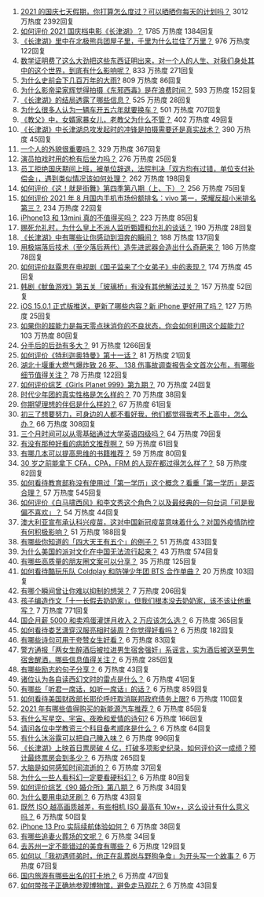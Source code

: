 1. [2021 的国庆七天假期，你打算怎么度过？可以晒晒你每天的计划吗？](https://www.zhihu.com/question/489147712) 3012 万热度 2392回复
1. [如何评价 2021 国庆档电影《长津湖》？](https://www.zhihu.com/question/488992270) 1785 万热度 1384回复
1. [《长津湖》里中在北极熊兵团屋子里，千里为什么拦住了万里？](https://www.zhihu.com/question/490027681) 976 万热度 122回复
1. [数学证明费了这么大劲把这些东西证明出来，对一个人的人生、对我们身处其中的这个世界，到底有什么影响呢？](https://www.zhihu.com/question/489676446) 833 万热度 271回复
1. [为什么史前会下几百万年的大雨?](https://www.zhihu.com/question/375319488) 809 万热度 86回复
1. [为什么影帝梁家辉觉得拍摄《东邪西毒》是在浪费时间？](https://www.zhihu.com/question/487151696) 593 万热度 152回复
1. [《长津湖》的结局透露了哪些信息？](https://www.zhihu.com/question/489923828) 525 万热度 28回复
1. [为什么很多人认为一辆车开五六年就要换车？](https://www.zhihu.com/question/37958506) 501 万热度 707回复
1. [《教父》中，女婿家暴女儿，老教父为什么不管？](https://www.zhihu.com/question/277718004) 402 万热度 49回复
1. [《长津湖》中长津湖总攻发起时的冲锋是拍摄需要还是真实战术？](https://www.zhihu.com/question/490117216) 390 万热度 45回复
1. [一个人的外貌很重要吗？](https://www.zhihu.com/question/489081507) 329 万热度 367回复
1. [演员拍戏时用的枪有后坐力吗？](https://www.zhihu.com/question/265851341) 276 万热度 25回复
1. [员工拒绝国庆期间上班，被单位辞退，法院判决「双方均有过错，单位支付补偿金」，遇到类似情况该如何处理？](https://www.zhihu.com/question/490140948) 262 万热度 198回复
1. [如何评价《这！就是街舞》第四季第八期（上、下）？](https://www.zhihu.com/question/490230642) 256 万热度 75回复
1. [如何评价 2021 年 8 月国内手机市场份额排名：vivo 第一，荣耀反超小米排名第三？](https://www.zhihu.com/question/489942463) 234 万热度 22回复
1. [iPhone13 和 13mini 真的不值得买吗？](https://www.zhihu.com/question/487948850) 223 万热度 85回复
1. [赐死允礼时，为什么皇上不派人监听甄嬛和允礼的谈话？](https://www.zhihu.com/question/463425088) 190 万热度 28回复
1. [《长津湖》中有哪些让你感动到泪奔的瞬间？](https://www.zhihu.com/question/489855039) 188 万热度 137回复
1. [用极端落后技术（至少落后两代）造先进武器会造出什么奇葩来？](https://www.zhihu.com/question/478170187) 186 万热度 78回复
1. [如何评价赵露思在电视剧《国子监来了个女弟子》中的表现？](https://www.zhihu.com/question/488238797) 174 万热度 45回复
1. [韩剧《鱿鱼游戏》第五关「玻璃桥」有没有其他解法过关？](https://www.zhihu.com/question/487683078) 157 万热度 52回复
1. [iOS 15.0.1 正式版推送，更新了哪些内容？新 iPhone 更好用了吗？](https://www.zhihu.com/question/490253830) 127 万热度 25回复
1. [如果你的超能力是每天零点抹消你的不良状态，你会如何利用这个超能力?](https://www.zhihu.com/question/485561972) 103 万热度 80回复
1. [分手后的后劲有多大？](https://www.zhihu.com/question/440316118) 91 万热度 1266回复
1. [如何评价《特利迦奥特曼》第十一话？](https://www.zhihu.com/question/490233823) 81 万热度 21回复
1. [湖北十堰重大燃气爆炸致 26 死、 138 伤事故调查报告全文首次公布，有哪些细节值得关注？](https://www.zhihu.com/question/490228405) 78 万热度 122回复
1. [如何评价综艺《Girls Planet 999》第九期？](https://www.zhihu.com/question/490190388) 70 万热度 24回复
1. [时代少年团的真实性格是怎么样的？](https://www.zhihu.com/question/444515587) 70 万热度 38回复
1. [你期望理想的伴侣是什么样的？](https://www.zhihu.com/question/20073407) 67 万热度 61回复
1. [初三了想要努力，可身边的人都不看好我，他们都觉得我考不上高中，怎么办？](https://www.zhihu.com/question/490308980) 66 万热度 308回复
1. [三个月时间可以从零基础通过大学英语四级吗？](https://www.zhihu.com/question/40616759) 64 万热度 79回复
1. [有没有那种好看的病娇文推荐啊？](https://www.zhihu.com/question/472808080) 59 万热度 61回复
1. [有哪几本可以提高思维的书籍推荐？](https://www.zhihu.com/question/481720206) 59 万热度 80回复
1. [30 岁之前能拿下 CFA，CPA，FRM 的人现在都过得怎么样了？](https://www.zhihu.com/question/436562845) 58 万热度 82回复
1. [如何看待教育部称没有使用过「第一学历」这个概念？看重「第一学历」是否合理？](https://www.zhihu.com/question/490006523) 57 万热度 545回复
1. [如何评价《白马啸西风》和李文秀这个角色？以及最经典的一句台词「可是我偏不喜欢」？](https://www.zhihu.com/question/30622355) 54 万热度 44回复
1. [澳大利亚宣布承认科兴疫苗，这对中国新冠疫苗意味着什么？对国外疫情防控有何积极影响？](https://www.zhihu.com/question/490117833) 51 万热度 188回复
1. [有哪些你知道的「四大天王有五个」的例子？](https://www.zhihu.com/question/309766691) 51 万热度 433回复
1. [为什么美国的派对文化在中国无法流行起来？](https://www.zhihu.com/question/20445088) 43 万热度 574回复
1. [有哪些高质量的朋友圈文案可以分享？](https://www.zhihu.com/question/481515057) 35 万热度 125回复
1. [如何看待酷玩乐队 Coldplay 和防弹少年团 BTS 合作单曲？](https://www.zhihu.com/question/472556369) 20 万热度 103回复
1. [有哪个瞬间曾让你难以抑制的想哭？](https://www.zhihu.com/question/21781757) 7 万热度 206回复
1. [孩子编造作文「十一长假去奶奶家」，但我们根本没去奶奶家，该不该让他重写？](https://www.zhihu.com/question/489760728) 7 万热度 771回复
1. [国企月薪  5000 和卖鸡蛋灌饼月收入 2 万应该怎么选？](https://www.zhihu.com/question/489234967) 6 万热度 365回复
1. [如何看待娄艺潇穿汉服亮相时装周？你觉得好看吗？](https://www.zhihu.com/question/489390731) 6 万热度 182回复
1. [有哪些诗句可用于夸赞女生好看？](https://www.zhihu.com/question/432063155) 6 万热度 83回复
1. [警方通报「两女生醉酒后被拉进男生宿舍强奸」系谣言，实为酒后被送至男生宿舍醒酒，哪些信息值得关注？](https://www.zhihu.com/question/489676822) 6 万热度 285回复
1. [有哪些励志的句子分享？](https://www.zhihu.com/question/334769372) 6 万热度 43回复
1. [诸位认为各自读西幻文时的雷点是什么？](https://www.zhihu.com/question/473869069) 6 万热度 41回复
1. [有哪些「听君一席话，如听一席话」的话？](https://www.zhihu.com/question/476429482) 6 万热度 859回复
1. [如何看待美国财政部长耶伦呼吁取消联邦政府债务上限?](https://www.zhihu.com/question/490069436) 6 万热度 110回复
1. [2021 年有哪些值得购买的新能源汽车推荐？](https://www.zhihu.com/question/453685884) 6 万热度 85回复
1. [有什么写星空、宇宙、夜晚和爱情的诗句?](https://www.zhihu.com/question/46802818) 6 万热度 166回复
1. [请问各位中学教资三个科目备考顺序是什么？](https://www.zhihu.com/question/479206225) 6 万热度 64回复
1. [有什么沐浴露可以把自己腌入味？](https://www.zhihu.com/question/48929487) 6 万热度 996回复
1. [《长津湖》上映首日票房破 4 亿，打破多项影史纪录，如何评价这一成绩？预计最终票房会到多少？](https://www.zhihu.com/question/490123035) 6 万热度 265回复
1. [大脑是如何感知时间流逝的？](https://www.zhihu.com/question/488307955) 6 万热度 37回复
1. [为什么一些人看科幻一定要看硬科幻？](https://www.zhihu.com/question/479187813) 6 万热度 80回复
1. [如何评价综艺《90 婚介所》第八期？](https://www.zhihu.com/question/490174186) 6 万热度 34回复
1. [为什么要用电动牙刷？](https://www.zhihu.com/question/290815525) 6 万热度 43回复
1. [既然 ISO 越高画质越差，有些相机 ISO 最高有 10w+，这么设计有什么意义吗？](https://www.zhihu.com/question/489421788) 6 万热度 50回复
1. [iPhone 13 Pro 实际续航体验如何？](https://www.zhihu.com/question/488871398) 6 万热度 38回复
1. [有哪些追妻火葬场的文呢？](https://www.zhihu.com/question/482252195) 6 万热度 34回复
1. [去苏州一定不能错过的美食有哪些？](https://www.zhihu.com/question/25378522) 6 万热度 129回复
1. [如何以「我初遇师弟时，他正在乱葬岗与野狗争食」为开头写一个故事？](https://www.zhihu.com/question/487842300) 6 万热度 67回复
1. [国内旅游有哪些出名的打卡地？](https://www.zhihu.com/question/490117054) 6 万热度 47回复
1. [如何带孩子正确地参观博物馆，避免走马观花？](https://www.zhihu.com/question/454045564) 6 万热度 43回复